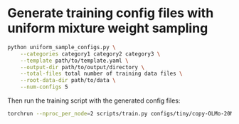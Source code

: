 # Generate training config files with uniform mixture weight sampling

```bash
python uniform_sample_configs.py \
    --categories category1 category2 category3 \
    --template path/to/template.yaml \
    --output-dir path/to/output/directory \
    --total-files total number of training data files \
    --root-data-dir path/to/data \
    --num-configs 5
```

Then run the training script with the generated config files:

```bash
torchrun --nproc_per_node=2 scripts/train.py configs/tiny/copy-OLMo-20M.yaml --no_pre_train_checkpoint
```